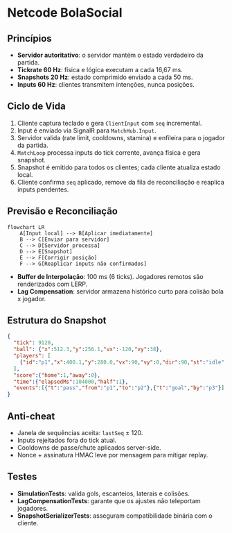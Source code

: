 # Netcode BolaSocial

## Princípios

- **Servidor autoritativo**: o servidor mantém o estado verdadeiro da partida.
- **Tickrate 60 Hz**: física e lógica executam a cada 16,67 ms.
- **Snapshots 20 Hz**: estado comprimido enviado a cada 50 ms.
- **Inputs 60 Hz**: clientes transmitem intenções, nunca posições.

## Ciclo de Vida

1. Cliente captura teclado e gera `ClientInput` com `seq` incremental.
2. Input é enviado via SignalR para `MatchHub.Input`.
3. Servidor valida (rate limit, cooldowns, stamina) e enfileira para o jogador da partida.
4. `MatchLoop` processa inputs do tick corrente, avança física e gera snapshot.
5. Snapshot é emitido para todos os clientes; cada cliente atualiza estado local.
6. Cliente confirma `seq` aplicado, remove da fila de reconciliação e reaplica inputs pendentes.

## Previsão e Reconciliação

```mermaid
flowchart LR
    A[Input local] --> B[Aplicar imediatamente]
    B --> C[Enviar para servidor]
    C --> D[Servidor processa]
    D --> E[Snapshot]
    E --> F[Corrigir posição]
    F --> G[Reaplicar inputs não confirmados]
```

- **Buffer de Interpolação**: 100 ms (6 ticks). Jogadores remotos são renderizados com LERP.
- **Lag Compensation**: servidor armazena histórico curto para colisão bola x jogador.

## Estrutura do Snapshot

```json
{
  "tick": 9120,
  "ball": {"x":512.3,"y":256.1,"vx":-120,"vy":38},
  "players": [
    {"id":"p1","x":400.1,"y":280.0,"vx":90,"vy":0,"dir":90,"st":"idle","stamina":0.72,"hasBall":false}
  ],
  "score":{"home":1,"away":0},
  "time":{"elapsedMs":104000,"half":1},
  "events":[{"t":"pass","from":"p1","to":"p2"},{"t":"goal","by":"p3"}]
}
```

## Anti-cheat

- Janela de sequências aceita: `lastSeq` ± 120.
- Inputs rejeitados fora do tick atual.
- Cooldowns de passe/chute aplicados server-side.
- Nonce + assinatura HMAC leve por mensagem para mitigar replay.

## Testes

- **SimulationTests**: valida gols, escanteios, laterais e colisões.
- **LagCompensationTests**: garante que os ajustes não teleportam jogadores.
- **SnapshotSerializerTests**: asseguram compatibilidade binária com o cliente.
